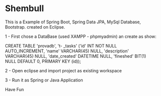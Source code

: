 # Shembull


This is a Example of Spring Boot, Spring Data JPA, MySql Database, Bootstrap. created on Eclipse.



1 - First chose a DataBase (used XAMPP - phpmyadmin) an create as show:

CREATE TABLE 'provadb',
't- _tasks' 
('id' INT NOT NULL AUTO_INCREMENT,
'name' VARCHAR(45) NULL,
'description' VARCHAR(45) NULL,
'date_created' DATETIME NULL,
'fineshed' BIT(1) NULL DEFAULT 0,
PRIMARY KEY (id));

2 - Open eclipse and import project as existing workspace

3 - Run it as Spring or Java Application

Have Fun 

